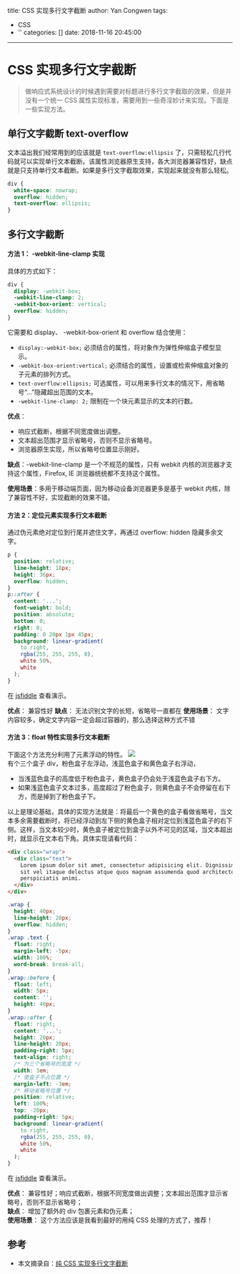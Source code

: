 title: CSS 实现多行文字截断
author: Yan Congwen
tags:
  - CSS
  - ''
categories: []
date: 2018-11-16 20:45:00
---
# CSS 实现多行文字截断

> 做响应式系统设计的时候遇到需要对标题进行多行文字截取的效果，但是并没有一个统一 CSS 属性实现标准，需要用到一些奇淫妙计来实现。下面是一些实现方法。

## 单行文字截断 text-overflow

文本溢出我们经常用到的应该就是 `text-overflow:ellipsis` 了，只需轻松几行代码就可以实现单行文本截断。该属性浏览器原生支持，各大浏览器兼容性好，缺点就是只支持单行文本截断。如果是多行文字截取效果，实现起来就没有那么轻松。

```css
div {
  white-space: nowrap;
  overflow: hidden;
  text-overflow: ellipsis;
}
```

## 多行文字截断

#### 方法 1： -webkit-line-clamp 实现

具体的方式如下：

```css
div {
  display: -webkit-box;
  -webkit-line-clamp: 2;
  -webkit-box-orient: vertical;
  overflow: hidden;
}
```

它需要和 display、 -webkit-box-orient 和 overflow 结合使用：

- `display:-webkit-box;` 必须结合的属性，将对象作为弹性伸缩盒子模型显示。
- `-webkit-box-orient:vertical;` 必须结合的属性，设置或检索伸缩盒对象的子元素的排列方式。
- `text-overflow:ellipsis;` 可选属性，可以用来多行文本的情况下，用省略号“…”隐藏超出范围的文本。
- `-webkit-line-clamp: 2;` 限制在一个块元素显示的文本的行数。

**优点**：

- 响应式截断，根据不同宽度做出调整。
- 文本超出范围才显示省略号，否则不显示省略号。
- 浏览器原生实现，所以省略号位置显示刚好。

**缺点**：-webkit-line-clamp 是一个不规范的属性，只有 webkit 内核的浏览器才支持这个属性，Firefox, IE 浏览器统统都不支持这个属性。

**使用场景**：多用于移动端页面，因为移动设备浏览器更多是基于 webkit 内核，除了兼容性不好，实现截断的效果不错。

#### 方法 2：定位元素实现多行文本截断

通过伪元素绝对定位到行尾并遮住文字，再通过 overflow: hidden 隐藏多余文字。

```css
p {
  position: relative;
  line-height: 18px;
  height: 36px;
  overflow: hidden;
}
p::after {
  content: '...';
  font-weight: bold;
  position: absolute;
  bottom: 0;
  right: 0;
  padding: 0 20px 1px 45px;
  background: linear-gradient(
    to right,
    rgba(255, 255, 255, 0),
    white 50%,
    white
  );
}
```

在 [jsfiddle](https://jsfiddle.net/lindz/6aqnye4u/2/) 查看演示。

**优点**： 兼容性好
**缺点**： 无法识别文字的长短，省略号一直都在
**使用场景**： 文字内容较多，确定文字内容一定会超过容器的，那么选择这种方式不错

#### 方法 3：float 特性实现多行文本截断

下面这个方法充分利用了元素浮动的特性。
![](https://raw.githubusercontent.com/happylindz/blog/master/images/jiequ/6.jpg)  
有个三个盒子 div，粉色盒子左浮动，浅蓝色盒子和黄色盒子右浮动，

- 当浅蓝色盒子的高度低于粉色盒子，黄色盒子仍会处于浅蓝色盒子右下方。
- 如果浅蓝色盒子文本过多，高度超过了粉色盒子，则黄色盒子不会停留在右下方，而是掉到了粉色盒子下。

以上是理论基础，具体的实现方法就是：将最后一个黄色的盒子看做省略号，当文本多余需要截断时，将已经浮动到左下侧的黄色盒子相对定位到浅蓝色盒子的右下侧。这样，当文本较少时，黄色盒子被定位到盒子以外不可见的区域，当文本超出时，就显示在文本右下角。具体实现请看代码：

```html
<div class="wrap">
  <div class="text">
    Lorem ipsum dolor sit amet, consectetur adipisicing elit. Dignissimos labore
    sit vel itaque delectus atque quos magnam assumenda quod architecto
    perspiciatis animi.
  </div>
</div>
```

```css
.wrap {
  height: 40px;
  line-height: 20px;
  overflow: hidden;
}
.wrap .text {
  float: right;
  margin-left: -5px;
  width: 100%;
  word-break: break-all;
}
.wrap::before {
  float: left;
  width: 5px;
  content: '';
  height: 40px;
}
.wrap::after {
  float: right;
  content: '...';
  height: 20px;
  line-height: 20px;
  padding-right: 5px;
  text-align: right;
  /* 为三个省略号的宽度 */
  width: 3em;
  /* 使盒子不占位置 */
  margin-left: -3em;
  /* 移动省略号位置 */
  position: relative;
  left: 100%;
  top: -20px;
  padding-right: 5px;
  background: linear-gradient(
    to right,
    rgba(255, 255, 255, 0),
    white 50%,
    white
  );
}
```

在 [jsfiddle](https://jsfiddle.net/lindz/95h0edp6/35/) 查看演示。

**优点**： 兼容性好；响应式截断，根据不同宽度做出调整；文本超出范围才显示省略号，否则不显示省略号；  
**缺点**： 增加了额外的 div 包裹元素和伪元素；  
**使用场景**： 这个方法应该是我看到最好的用纯 CSS 处理的方式了，推荐！

## 参考

- 本文摘录自：[纯 CSS 实现多行文字截断](https://github.com/happylindz/blog/issues/12)
